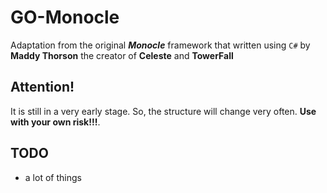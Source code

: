 

# GO-Monocle

Adaptation from the original ***Monocle*** framework that written using `C#` by **Maddy Thorson** the creator of **Celeste** and **TowerFall**

## Attention!
It is still in a very early stage. So, the structure will change very often. **Use with your own risk!!!**.

## TODO
- a lot of things

